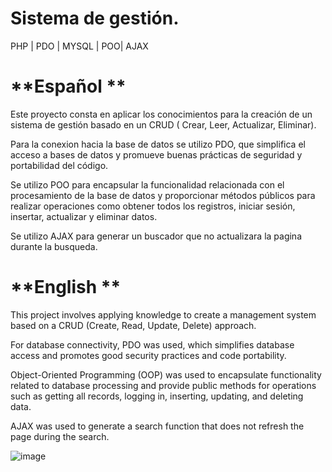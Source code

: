 # Sistema de gestión.
PHP | PDO | MYSQL | POO| AJAX

# **Español **
Este proyecto consta en aplicar los conocimientos para la creación de un sistema de gestión basado en un CRUD ( Crear, Leer, Actualizar, Eliminar).

Para la conexion hacia la base de datos se utilizo PDO, que simplifica el acceso a bases de datos y promueve buenas prácticas de seguridad y portabilidad del código.

Se utilizo POO para encapsular la funcionalidad relacionada con el procesamiento de la base de datos y proporcionar métodos públicos para realizar operaciones como obtener todos los registros, iniciar sesión, insertar, actualizar y eliminar datos.

Se utilizo AJAX para generar un buscador que no actualizara la pagina durante la busqueda.

# **English **

This project involves applying knowledge to create a management system based on a CRUD (Create, Read, Update, Delete) approach.

For database connectivity, PDO was used, which simplifies database access and promotes good security practices and code portability.

Object-Oriented Programming (OOP) was used to encapsulate functionality related to database processing and provide public methods for operations such as getting all records, logging in, inserting, updating, and deleting data.

AJAX was used to generate a search function that does not refresh the page during the search.

![image](https://github.com/JuanCarvajal11/CrudTaller/assets/111205893/fe98becb-cc49-4c73-83e3-4f9603002116)

